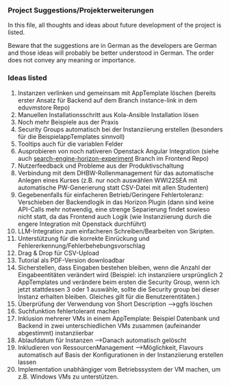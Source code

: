 ### Project Suggestions/Projekterweiterungen
In this file, all thoughts and ideas about future development of the project is listed.

Beware that the suggestions are in German as the developers are German and those ideas will probably be better understood in German. The order does not convey any meaning or importance.

### Ideas listed
1. Instanzen verlinken und gemeinsam mit AppTemplate löschen (bereits erster Ansatz für Backend auf dem Branch instance-link in dem eduvmstore Repo)
2. Manuellen Installationsschritt aus Kola-Ansible Installation lösen
3. Noch mehr Beispiele aus der Praxis 
3. Security Groups automatisch bei der Instanziierung erstellen (besonders für die BeispielappTemplates sinnvoll)
4. Tooltips auch für die variablen Felder 
5. Ausprobieren von noch nativeren Openstack Angular Integration (siehe auch [search-engine-horizon-experiment](https://github.com/samuelhilpert/eduvmstore-ui/compare/dev...search-engine-horizon-experiment) Branch im Frontend Repo)
6. Nutzerfeedback und Probleme aus der Produktivschaltung 
7. Verbindung mit dem DHBW-Rollenmanagement für das automatische Anlegen eines Kurses  (z.B. nur noch auswählen WWI22SEA mit automatische PW-Generierung statt CSV-Datei mit allen Studenten)
8. Gegebenenfalls für einfacheren Betrieb/Geringere Fehlertoleranz: Verschieben der Backendlogik in das Horizon Plugin (dann sind keine API-Calls mehr notwendig, eine strenge Separierung findet sowieso nicht statt, da das Frontend auch Logik (wie Instanziierung durch die engere Integration mit Openstack durchführt)
9. LLM-Integration zum einfacheren Schreiben/Bearbeiten von Skripten. 
10. Unterstützung für die korrekte Einrückung und Fehlererkennung/Fehlerbehebungsvorschlag 
11. Drag & Drop für CSV-Upload 
12. Tutorial als PDF-Version downloadbar 
13. Sicherstellen, dass Eingaben bestehen bleiben, wenn die Anzahl der Eingabeentitäten verändert wird (Beispiel: ich instanziiere ursprünglich 2 AppTemplates und verändere beim ersten die Security Group, wenn ich jetzt stattdessen 3 oder 1 auswähle, sollte die Security group bei dieser Instanz erhalten bleiben. Gleiches gilt für die Benutzerentitäten.)
14. Überprüfung der Verwendung von Short Description —>ggfs löschen 
15. Suchfunktion fehlertolerant machen 
16. Inklusion mehrerer VMs in einem AppTemplate: Beispiel Datenbank und Backend in zwei unterschiedlichen VMs zusammen (aufeinander abgestimmt) instanziierbar 
17. Ablaufdatum für Instanzen —>Danach automatisch gelöscht 
18. Inkludieren von RessourcenManagement —>Möglichkeit, Flavours automatisch auf Basis der Konfigurationen in der Instanziierung erstellen lassen
19. Implementation unabhängiger vom Betriebssystem der VM machen, um z.B. Windows VMs zu unterstützen.
